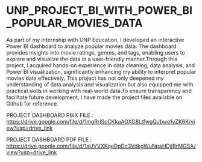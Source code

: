 #  UNP_PROJECT_BI_WITH_POWER_BI_POPULAR_MOVIES_DATA

As part of my internship with UNP Education, I developed an interactive Power BI dashboard to analyze popular movies data. The dashboard provides insights into movie ratings, genres, and tags, enabling users to explore and visualize the data in a user-friendly manner.Through this project, I acquired hands-on experience in data cleaning, data analysis, and Power BI visualization, significantly enhancing my ability to interpret popular movies data effectively. This project has not only deepened my understanding of data analysis and visualization but also equipped me with practical skills in working with real-world data.To ensure transparency and facilitate future development, I have made the project files available on Github for reference.

PROJECT DASHBOARD PBIX FILE :
https://drive.google.com/file/d/1mgRrlScCKkuAOXG8LtfwgQJbwe1yZK6K/view?usp=drive_link

PROJECT DASHBOARD PDF FILE :
https://drive.google.com/file/d/1aUVVXKqeDpDc3VdkgWuNpaHDjjBrMGSA/view?usp=drive_link
